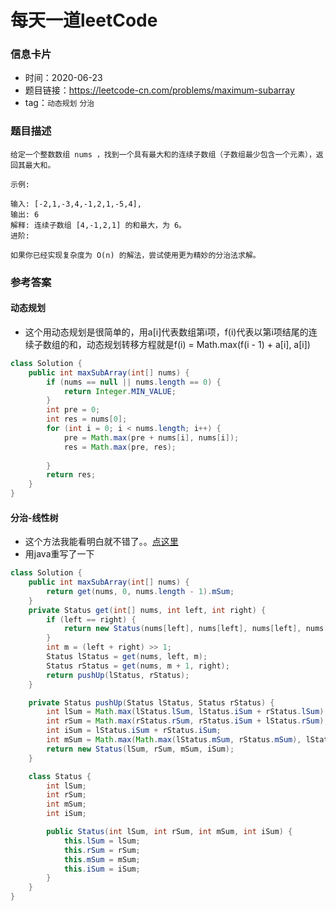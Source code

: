 # 每天一道leetCode

### 信息卡片

- 时间：2020-06-23
- 题目链接：https://leetcode-cn.com/problems/maximum-subarray
- tag：`动态规划` `分治`

### 题目描述

```
给定一个整数数组 nums ，找到一个具有最大和的连续子数组（子数组最少包含一个元素），返回其最大和。

示例:

输入: [-2,1,-3,4,-1,2,1,-5,4],
输出: 6
解释: 连续子数组 [4,-1,2,1] 的和最大，为 6。
进阶:

如果你已经实现复杂度为 O(n) 的解法，尝试使用更为精妙的分治法求解。

```

### 参考答案

#### 动态规划
- 这个用动态规划是很简单的，用a[i]代表数组第i项，f(i)代表以第i项结尾的连续子数组的和，动态规划转移方程就是f(i) = Math.max(f(i - 1) + a[i], a[i])

```java
class Solution {
    public int maxSubArray(int[] nums) {
        if (nums == null || nums.length == 0) {
            return Integer.MIN_VALUE;
        }
        int pre = 0;
        int res = nums[0];
        for (int i = 0; i < nums.length; i++) {
            pre = Math.max(pre + nums[i], nums[i]);
            res = Math.max(pre, res);
            
        }
        return res;
    }
}
```
#### 分治-线性树
- 这个方法我能看明白就不错了。。[点这里](https://leetcode-cn.com/problems/maximum-subarray/solution/zui-da-zi-xu-he-by-leetcode-solution/)
- 用java重写了一下
```java
class Solution {
    public int maxSubArray(int[] nums) {
        return get(nums, 0, nums.length - 1).mSum;
    }
    private Status get(int[] nums, int left, int right) {
        if (left == right) {
            return new Status(nums[left], nums[left], nums[left], nums[left]);
        }
        int m = (left + right) >> 1;
        Status lStatus = get(nums, left, m);
        Status rStatus = get(nums, m + 1, right);
        return pushUp(lStatus, rStatus);
    }

    private Status pushUp(Status lStatus, Status rStatus) {
        int lSum = Math.max(lStatus.lSum, lStatus.iSum + rStatus.lSum);
        int rSum = Math.max(rStatus.rSum, rStatus.iSum + lStatus.rSum);
        int iSum = lStatus.iSum + rStatus.iSum;
        int mSum = Math.max(Math.max(lStatus.mSum, rStatus.mSum), lStatus.rSum + rStatus.lSum);
        return new Status(lSum, rSum, mSum, iSum);
    }

    class Status {
        int lSum;
        int rSum;
        int mSum;
        int iSum;

        public Status(int lSum, int rSum, int mSum, int iSum) {
            this.lSum = lSum;
            this.rSum = rSum;
            this.mSum = mSum;
            this.iSum = iSum;
        }
    }
}
```
